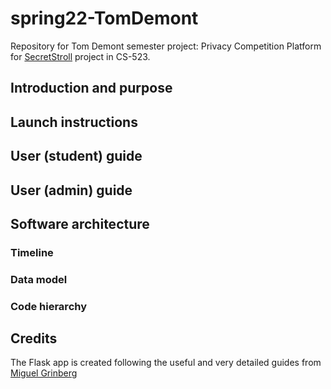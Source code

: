 # spring22-TomDemont

Repository for Tom Demont semester project: Privacy Competition Platform for [SecretStroll](https://github.com/spring-epfl/CS-523-public/tree/master/secretstroll) project in CS-523.

## Introduction and purpose

## Launch instructions

## User (student) guide

## User (admin) guide

## Software architecture

### Timeline

### Data model

### Code hierarchy

<!-- ## Timeline

The software is developped following the idea of the timeline desribed in ![timeline.png](timeline.png)

## Data model

The database model can be found under `srs_model.xml` and can be visualized on the tool [https://ondras.zarovi.cz/sql/demo/](https://ondras.zarovi.cz/sql/demo/).
![model](srs_model.png)

## Run instructions

### Setup of virtual environment

Once in the cloned folder, I suggest you create a python virtual environment for this project:

```zsh
python3 -m venv venv
source venv/bin/activate
pip install -r requirements.txt
```

### Running the server

Most environment variables should be set in the `.flaskenv` file. If you don't want to use it or have undeclared environment variable, export those in your environment before running e.g.:

```zsh
export FLASK_APP=srs.py
```

Then run the server with:

```zsh
flask run
```

Run Redis message broker with

```zsh
./run-redis.sh
```

Run Celery worker with

```zsh
celery -A app.celery worker --loglevel=info
``` -->

## Credits

The Flask app is created following the useful and very detailed guides from [Miguel Grinberg](https://blog.miguelgrinberg.com/post/the-flask-mega-tutorial-part-i-hello-world)
